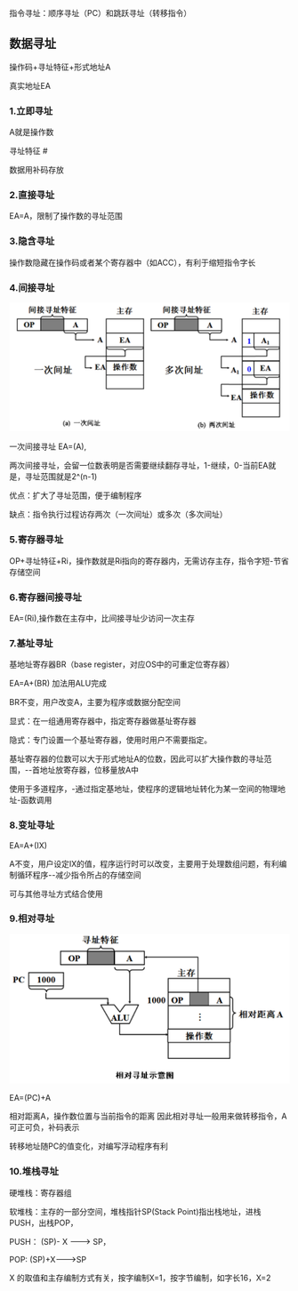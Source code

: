 指令寻址：顺序寻址（PC）和跳跃寻址（转移指令）

## 数据寻址

操作码+寻址特征+形式地址A

真实地址EA

### 1.立即寻址

A就是操作数

寻址特征 #

数据用补码存放

### 2.直接寻址

EA=A，限制了操作数的寻址范围

### 3.隐含寻址

操作数隐藏在操作码或者某个寄存器中（如ACC），有利于缩短指令字长

### 4.间接寻址

![image-20230714143941099](images/image-20230714143941099.png)

一次间接寻址 EA=(A),

两次间接寻址，会留一位数表明是否需要继续翻存寻址，1-继续，0-当前EA就是，寻址范围就是2^(n-1)

优点：扩大了寻址范围，便于编制程序

缺点：指令执行过程访存两次（一次间址）或多次（多次间址）

### 5.寄存器寻址

OP+寻址特征+Ri，操作数就是Ri指向的寄存器内，无需访存主存，指令字短-节省存储空间

### 6.寄存器间接寻址

EA=(Ri),操作数在主存中，比间接寻址少访问一次主存

### 7.基址寻址

基地址寄存器BR（base register，对应OS中的可重定位寄存器）

EA=A+(BR) 加法用ALU完成

BR不变，用户改变A，主要为程序或数据分配空间

显式：在一组通用寄存器中，指定寄存器做基址寄存器

隐式：专门设置一个基址寄存器，使用时用户不需要指定。

基址寄存器的位数可以大于形式地址A的位数，因此可以扩大操作数的寻址范围，--首地址放寄存器，位移量放A中

使用于多道程序，-通过指定基地址，使程序的逻辑地址转化为某一空间的物理地址-函数调用



### 8.变址寻址

EA=A+(IX) 

A不变，用户设定IX的值，程序运行时可以改变，主要用于处理数组问题，有利编制循环程序--减少指令所占的存储空间

可与其他寻址方式结合使用

### 9.相对寻址

![image-20230714152801134](images/image-20230714152801134.png)

EA=(PC)+A

相对距离A，操作数位置与当前指令的距离 因此相对寻址一般用来做转移指令，A可正可负，补码表示 

转移地址随PC的值变化，对编写浮动程序有利



### 10.堆栈寻址

硬堆栈：寄存器组

软堆栈：主存的一部分空间，堆栈指针SP(Stack Point)指出栈地址，进栈PUSH，出栈POP，

PUSH： (SP)- X ---> SP，

POP:      (SP)+X--->SP

X 的取值和主存编制方式有关，按字编制X=1，按字节编制，如字长16，X=2







